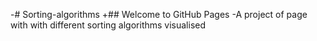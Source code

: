 -# Sorting-algorithms
+## Welcome to GitHub Pages
-A project of page with with different sorting algorithms visualised 
